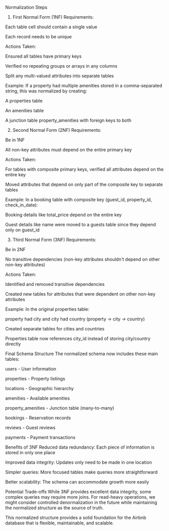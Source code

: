 Normalization Steps
1. First Normal Form (1NF)
Requirements:

Each table cell should contain a single value

Each record needs to be unique

Actions Taken:

Ensured all tables have primary keys

Verified no repeating groups or arrays in any columns

Split any multi-valued attributes into separate tables

Example:
If a property had multiple amenities stored in a comma-separated string, this was normalized by creating:

A properties table

An amenities table

A junction table property_amenities with foreign keys to both

2. Second Normal Form (2NF)
Requirements:

Be in 1NF

All non-key attributes must depend on the entire primary key

Actions Taken:

For tables with composite primary keys, verified all attributes depend on the entire key

Moved attributes that depend on only part of the composite key to separate tables

Example:
In a booking table with composite key (guest_id, property_id, check_in_date):

Booking details like total_price depend on the entire key

Guest details like name were moved to a guests table since they depend only on guest_id

3. Third Normal Form (3NF)
Requirements:

Be in 2NF

No transitive dependencies (non-key attributes shouldn't depend on other non-key attributes)

Actions Taken:

Identified and removed transitive dependencies

Created new tables for attributes that were dependent on other non-key attributes

Example:
In the original properties table:

property had city and city had country (property → city → country)

Created separate tables for cities and countries

Properties table now references city_id instead of storing city/country directly

Final Schema Structure
The normalized schema now includes these main tables:

users - User information

properties - Property listings

locations - Geographic hierarchy

amenities - Available amenities

property_amenities - Junction table (many-to-many)

bookings - Reservation records

reviews - Guest reviews

payments - Payment transactions

Benefits of 3NF
Reduced data redundancy: Each piece of information is stored in only one place

Improved data integrity: Updates only need to be made in one location

Simpler queries: More focused tables make queries more straightforward

Better scalability: The schema can accommodate growth more easily

Potential Trade-offs
While 3NF provides excellent data integrity, some complex queries may require more joins. For read-heavy operations, we might consider controlled denormalization in the future while maintaining the normalized structure as the source of truth.

This normalized structure provides a solid foundation for the Airbnb database that is flexible, maintainable, and scalable.